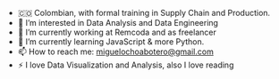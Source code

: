 - 🇨🇴 Colombian, with formal training in Supply Chain and Production.
- 👀 I’m interested in Data Analysis and Data Engineering
- 🔭 I’m currently working at Remcoda and as freelancer
- 🌱 I’m currently learning JavaScript & more Python.
- 📫 How to reach me: miguelochoabotero@gmail.com
- ⚡ I love Data Visualization and Analysis, also I love reading

<!---
MiguelPoncho88/MiguelPoncho88 is a ✨ special ✨ repository because its `README.md` (this file) appears on your GitHub profile.
You can click the Preview link to take a look at your changes.
--->
